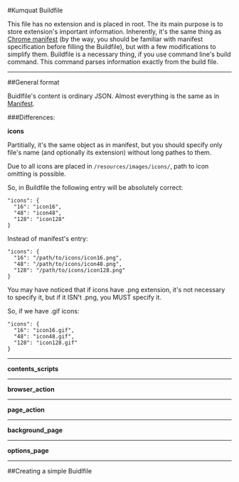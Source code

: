 #Kumquat Buildfile

This file has no extension and is placed in root. The its main purpose is to store extension's important information.
Inherently, it's the same thing as [Chrome manifest](http://code.google.com/chrome/extensions/manifest.html) 
(by the way, you should be familiar with manifest specification before filling the Buildfile), but with a few
modifications to simplify them. Buildfile is a necessary thing, if you use command line's build command. This command
parses information exactly from the build file.

---

##General format

Buidlfile's content is ordinary JSON. Almost everything is the same as in 
[Manifest](http://code.google.com/chrome/extensions/manifest.html).

###Differences:

__icons__

Partitially, it's the same object as in manifest, but you should specify only file's name
(and optionally its extension) without long pathes to them.

Due to all icons are placed in `/resources/images/icons/`, path to icon omitting is possible.

So, in Buildfile the following entry will be absolutely correct:

```
"icons": {
  "16": "icon16",
  "48": "icon48",
  "128": "icon128"
}
```

Instead of manifest's entry:

```
"icons": {
  "16": "/path/to/icons/icon16.png",
  "48": "/path/to/icons/icon48.png",
  "128": "/path/to/icons/icon128.png"
}
```

You may have noticed that if icons have .png extension, it's not necessary to specify it, but if it ISN't .png, you MUST
specify it.

So, if we have .gif icons:

```
"icons": {
  "16": "icon16.gif",
  "48": "icon48.gif",
  "128": "icon128.gif"
}
```

---

__contents_scripts__



---

__browser_action__



---


__page_action__



---

__background_page__



---

__options_page__



---

##Creating a simple Buidlfile

